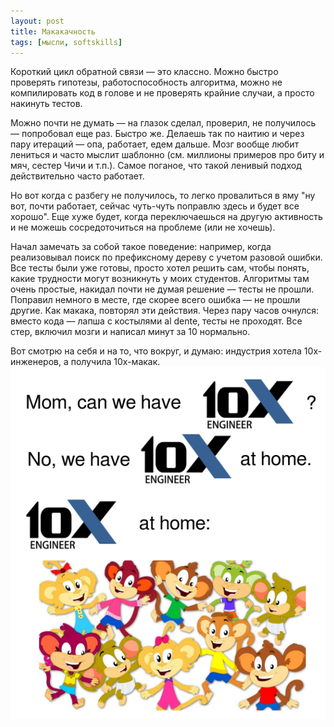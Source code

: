 ```yaml
---
layout: post
title: Макакачность
tags: [мысли, softskills]
---
```

Короткий цикл обратной связи — это классно. Можно быстро проверять гипотезы, работоспособность алгоритма, можно не компилировать код в голове и не проверять крайние случаи, а просто накинуть тестов.

Можно почти не думать — на глазок сделал, проверил, не получилось — попробовал еще раз. Быстро же. Делаешь так по наитию и через пару итераций — опа, работает, едем дальше. Мозг вообще любит лениться и часто мыслит шаблонно (см. миллионы примеров про биту и мяч, сестер Чичи и т.п.). Самое поганое, что такой ленивый подход действительно часто работает.

Но вот когда с разбегу не получилось, то легко провалиться в яму "ну вот, почти работает, сейчас чуть-чуть поправлю здесь и будет все хорошо". Еще хуже будет, когда переключаешься на другую активность и не можешь сосредоточиться на проблеме (или не хочешь).

Начал замечать за собой такое поведение: например, когда реализовывал поиск по префиксному дереву с учетом разовой ошибки. Все тесты были уже готовы, просто хотел решить сам, чтобы понять, какие трудности могут возникнуть у моих студентов. Алгоритмы там очень простые, накидал почти не думая решение — тесты не прошли. Поправил немного в месте, где скорее всего ошибка — не прошли другие. Как макака, повторял эти действия. Через пару часов очнулся: вместо кода — лапша с костылями al dente, тесты не проходят. Все стер, включил мозги и написал минут за 10 нормально.

Вот смотрю на себя и на то, что вокруг, и думаю: индустрия хотела 10x-инженеров, а получила 10x-макак.
![](/assets/gags/2021-09-16-10x-monkeys.png)

